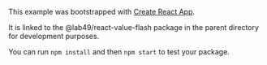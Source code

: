 This example was bootstrapped with [Create React App](https://github.com/facebook/create-react-app).

It is linked to the @lab49/react-value-flash package in the parent directory for development purposes.

You can run `npm install` and then `npm start` to test your package.
